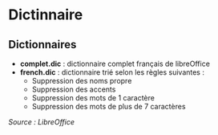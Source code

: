 # Dictinnaire

## Dictionnaires
* **complet.dic** : dictionnaire complet français de libreOffice
* **french.dic** : dictionnaire trié selon les règles suivantes : 
    * Suppression des noms propre
    * Suppression des accents
    * Suppression des mots de 1 caractère
    * Suppression des mots de plus de 7 caractères

*Source : LibreOffice*